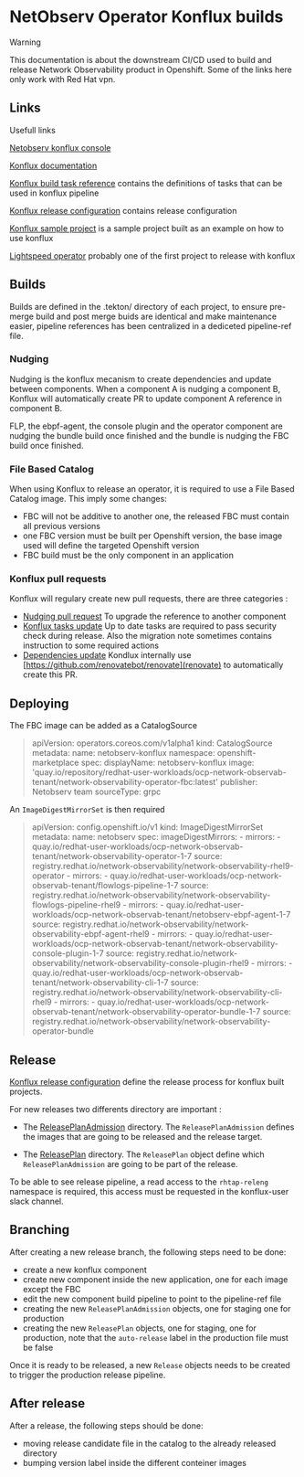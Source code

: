 # NetObserv Operator Konflux builds

> [!WARNING]
> This documentation is about the downstream CI/CD used to build and release Network Observability product in Openshift.
> Some of the links here only work with Red Hat vpn.

## Links

Usefull links

[Netobserv konflux console](https://console.redhat.com/application-pipeline/workspaces/ocp-network-observab/applications)

[Konflux documentation](https://gitlab.cee.redhat.com/konflux/docs/users)

[Konflux build task reference](https://github.com/konflux-ci/build-definitions/tree/main/task) contains the definitions of tasks that can be used in konflux pipeline

[Konflux release configuration](https://gitlab.cee.redhat.com/releng/konflux-release-data) contains release configuration

[Konflux sample project](https://github.com/konflux-ci/olm-operator-konflux-sample) is a sample project built as an example on how to use konflux

[Lightspeed operator](https://github.com/openshift/lightspeed-operator/blob/main/.tekton/fbc-v4-15-pull-request.yaml) probably one of the first project to release with konflux


## Builds

Builds are defined in the .tekton/ directory of each project, to ensure pre-merge build and post merge buids are identical and make maintenance easier, pipeline references has been centralized in a dediceted pipeline-ref file.

### Nudging

Nudging is the konflux mecanism to create dependencies and update between components. When a component A is nudging a component B, Konflux will automatically create PR to update component A reference in component B.

FLP, the ebpf-agent, the console plugin and the operator component are nudging the bundle build once finished and the bundle is nudging the FBC build once finished.

### File Based Catalog

When using Konflux to release an operator, it is required to use a File Based Catalog image. This imply some changes:
- FBC will not be additive to another one, the released FBC must contain all previous versions
- one FBC version must be built per Openshift version, the base image used will define the targeted Openshift version
- FBC build must be the only component in an application

### Konflux pull requests

Konflux will regulary create new pull requests, there are three categories :

- [Nudging pull request](https://github.com/netobserv/network-observability-operator/pull/969) To upgrade the reference to another component
- [Konflux tasks update](https://github.com/netobserv/network-observability-operator/pull/787) Up to date tasks are required to pass security check during release. Also the migration note sometimes contains instruction to some required actions
- [Dependencies update](https://github.com/netobserv/network-observability-operator/pull/962) Kondlux internally use [https://github.com/renovatebot/renovate](renovate) to automatically create this PR.

## Deploying

The FBC image can be added as a CatalogSource

> apiVersion: operators.coreos.com/v1alpha1
> kind: CatalogSource
> metadata:
>   name: netobserv-konflux
>   namespace: openshift-marketplace
> spec:
>   displayName: netobserv-konflux
>   image: 'quay.io/repository/redhat-user-workloads/ocp-network-observab-tenant/network-observability-operator-fbc:latest'
>   publisher: Netobserv team
>   sourceType: grpc

An `ImageDigestMirrorSet` is then required

> apiVersion: config.openshift.io/v1
> kind: ImageDigestMirrorSet
> metadata:
>   name: netobserv
> spec:
>   imageDigestMirrors:
>     - mirrors:
>       - quay.io/redhat-user-workloads/ocp-network-observab-tenant/network-observability-operator-1-7
>       source: registry.redhat.io/network-observability/network-observability-rhel9-operator
>     - mirrors:
>       - quay.io/redhat-user-workloads/ocp-network-observab-tenant/flowlogs-pipeline-1-7
>       source: registry.redhat.io/network-observability/network-observability-flowlogs-pipeline-rhel9
>     - mirrors:
>       - quay.io/redhat-user-workloads/ocp-network-observab-tenant/netobserv-ebpf-agent-1-7
>       source: registry.redhat.io/network-observability/network-observability-ebpf-agent-rhel9
>     - mirrors:
>       - quay.io/redhat-user-workloads/ocp-network-observab-tenant/network-observability-console-plugin-1-7
>       source: registry.redhat.io/network-observability/network-observability-console-plugin-rhel9
>     - mirrors:
>       - quay.io/redhat-user-workloads/ocp-network-observab-tenant/network-observability-cli-1-7
>       source: registry.redhat.io/network-observability/network-observability-cli-rhel9
>     - mirrors:
>       - quay.io/redhat-user-workloads/ocp-network-observab-tenant/network-observability-operator-bundle-1-7
>       source: registry.redhat.io/network-observability/network-observability-operator-bundle

## Release

[Konflux release configuration](https://gitlab.cee.redhat.com/releng/konflux-release-data) define the release process for konflux built projects.

For new releases two differents directory are important :
- The [ReleasePlanAdmission](https://gitlab.cee.redhat.com/releng/konflux-release-data/-/tree/main/config/stone-prd-rh01.pg1f.p1/product/ReleasePlanAdmission/ocp-network-observab) directory. The `ReleasePlanAdmission` defines the images that are going to be released and the release target.

- The [ReleasePlan](https://gitlab.cee.redhat.com/releng/konflux-release-data/-/tree/main/tenants-config/cluster/stone-prd-rh01/tenants/ocp-network-observab-tenant?ref_type=heads) directory. The `ReleasePlan` object define which `ReleasePlanAdmission` are going to be part of the release.

To be able to see release pipeline, a read access to the `rhtap-releng` namespace is required, this access must be requested in the konflux-user slack channel.

## Branching

After creating a new release branch, the following steps need to be done:
- create a new konflux component
- create new component inside the new application, one for each image except the FBC
- edit the new component build pipeline to point to the pipeline-ref file
- creating the new `ReleasePlanAdmission` objects, one for staging one for production
- creating the new `ReleasePlan` objects, one for staging, one for production, note that the `auto-release` label in the production file must be false

Once it is ready to be released, a new `Release` objects needs to be created to trigger the production release pipeline.

## After release

After a release, the following steps should be done:
- moving release candidate file in the catalog to the already released directory
- bumping version label inside the different conteiner images
